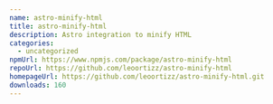 ```yaml
---
name: astro-minify-html
title: astro-minify-html
description: Astro integration to minify HTML
categories:
  - uncategorized
npmUrl: https://www.npmjs.com/package/astro-minify-html
repoUrl: https://github.com/leoortizz/astro-minify-html
homepageUrl: https://github.com/leoortizz/astro-minify-html.git
downloads: 160
---
```

